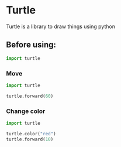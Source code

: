 # Turtle
Turtle is a library to draw things using python

## Before using:
```python
import turtle
```

### Move
```python
import turtle

turtle.forward(60)
```

### Change color
```python
import turtle

turtle.color("red")
turtle.forward(10)

```